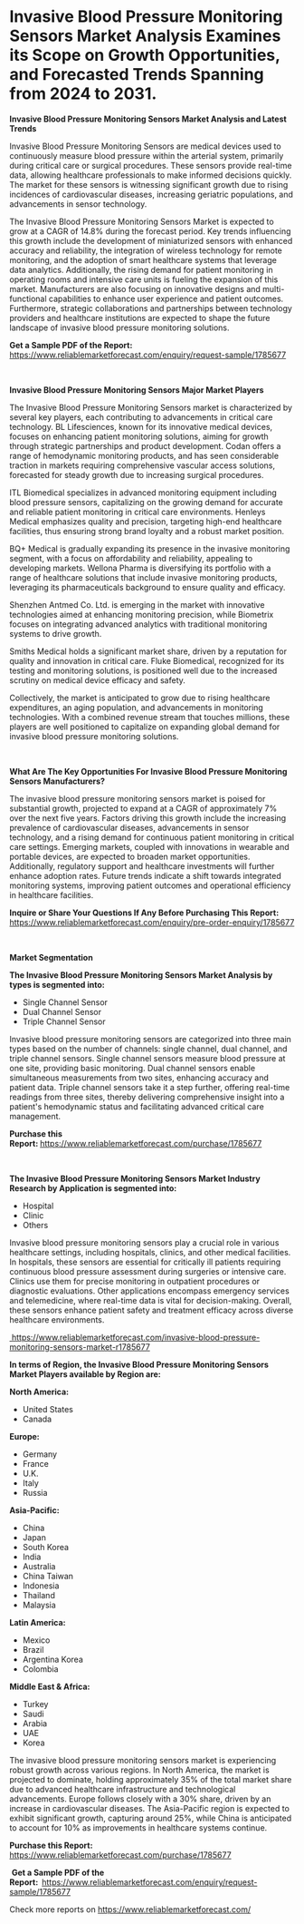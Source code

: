 <p><h1>Invasive Blood Pressure Monitoring Sensors Market Analysis Examines its Scope on Growth Opportunities, and Forecasted Trends Spanning from 2024 to 2031.</h1></p><p><strong>Invasive Blood Pressure Monitoring Sensors Market Analysis and Latest Trends</strong></p>
<p><p>Invasive Blood Pressure Monitoring Sensors are medical devices used to continuously measure blood pressure within the arterial system, primarily during critical care or surgical procedures. These sensors provide real-time data, allowing healthcare professionals to make informed decisions quickly. The market for these sensors is witnessing significant growth due to rising incidences of cardiovascular diseases, increasing geriatric populations, and advancements in sensor technology.</p><p>The Invasive Blood Pressure Monitoring Sensors Market is expected to grow at a CAGR of 14.8% during the forecast period. Key trends influencing this growth include the development of miniaturized sensors with enhanced accuracy and reliability, the integration of wireless technology for remote monitoring, and the adoption of smart healthcare systems that leverage data analytics. Additionally, the rising demand for patient monitoring in operating rooms and intensive care units is fueling the expansion of this market. Manufacturers are also focusing on innovative designs and multi-functional capabilities to enhance user experience and patient outcomes. Furthermore, strategic collaborations and partnerships between technology providers and healthcare institutions are expected to shape the future landscape of invasive blood pressure monitoring solutions.</p></p>
<p><strong>Get a Sample PDF of the Report:&nbsp;</strong> <a href="https://www.reliablemarketforecast.com/enquiry/request-sample/1785677?utm_campaign=1167&utm_medium=2&utm_source=Github&utm_content=ia&utm_term=27122024&utm_id=invasive-blood-pressure-monitoring-sensors">https://www.reliablemarketforecast.com/enquiry/request-sample/1785677</a></p>
<p>&nbsp;</p>
<p><strong>Invasive Blood Pressure Monitoring Sensors Major Market Players</strong></p>
<p><p>The Invasive Blood Pressure Monitoring Sensors market is characterized by several key players, each contributing to advancements in critical care technology. BL Lifesciences, known for its innovative medical devices, focuses on enhancing patient monitoring solutions, aiming for growth through strategic partnerships and product development. Codan offers a range of hemodynamic monitoring products, and has seen considerable traction in markets requiring comprehensive vascular access solutions, forecasted for steady growth due to increasing surgical procedures.</p><p>ITL Biomedical specializes in advanced monitoring equipment including blood pressure sensors, capitalizing on the growing demand for accurate and reliable patient monitoring in critical care environments. Henleys Medical emphasizes quality and precision, targeting high-end healthcare facilities, thus ensuring strong brand loyalty and a robust market position.</p><p>BQ+ Medical is gradually expanding its presence in the invasive monitoring segment, with a focus on affordability and reliability, appealing to developing markets. Wellona Pharma is diversifying its portfolio with a range of healthcare solutions that include invasive monitoring products, leveraging its pharmaceuticals background to ensure quality and efficacy.</p><p>Shenzhen Antmed Co. Ltd. is emerging in the market with innovative technologies aimed at enhancing monitoring precision, while Biometrix focuses on integrating advanced analytics with traditional monitoring systems to drive growth.</p><p>Smiths Medical holds a significant market share, driven by a reputation for quality and innovation in critical care. Fluke Biomedical, recognized for its testing and monitoring solutions, is positioned well due to the increased scrutiny on medical device efficacy and safety.</p><p>Collectively, the market is anticipated to grow due to rising healthcare expenditures, an aging population, and advancements in monitoring technologies. With a combined revenue stream that touches millions, these players are well positioned to capitalize on expanding global demand for invasive blood pressure monitoring solutions.</p></p>
<p>&nbsp;</p>
<p><strong>What Are The Key Opportunities For Invasive Blood Pressure Monitoring Sensors Manufacturers?</strong></p>
<p><p>The invasive blood pressure monitoring sensors market is poised for substantial growth, projected to expand at a CAGR of approximately 7% over the next five years. Factors driving this growth include the increasing prevalence of cardiovascular diseases, advancements in sensor technology, and a rising demand for continuous patient monitoring in critical care settings. Emerging markets, coupled with innovations in wearable and portable devices, are expected to broaden market opportunities. Additionally, regulatory support and healthcare investments will further enhance adoption rates. Future trends indicate a shift towards integrated monitoring systems, improving patient outcomes and operational efficiency in healthcare facilities.</p></p>
<p><strong>Inquire or Share Your Questions If Any Before Purchasing This Report:</strong> <a href="https://www.reliablemarketforecast.com/enquiry/pre-order-enquiry/1785677?utm_campaign=1167&utm_medium=2&utm_source=Github&utm_content=ia&utm_term=27122024&utm_id=invasive-blood-pressure-monitoring-sensors">https://www.reliablemarketforecast.com/enquiry/pre-order-enquiry/1785677</a></p>
<p>&nbsp;</p>
<p><strong>Market Segmentation</strong></p>
<p><strong>The Invasive Blood Pressure Monitoring Sensors Market Analysis by types is segmented into:</strong></p>
<p><ul><li>Single Channel Sensor</li><li>Dual Channel Sensor</li><li>Triple Channel Sensor</li></ul></p>
<p><p>Invasive blood pressure monitoring sensors are categorized into three main types based on the number of channels: single channel, dual channel, and triple channel sensors. Single channel sensors measure blood pressure at one site, providing basic monitoring. Dual channel sensors enable simultaneous measurements from two sites, enhancing accuracy and patient data. Triple channel sensors take it a step further, offering real-time readings from three sites, thereby delivering comprehensive insight into a patient's hemodynamic status and facilitating advanced critical care management.</p></p>
<p><strong>Purchase this Report:&nbsp;</strong><a href="https://www.reliablemarketforecast.com/purchase/1785677?utm_campaign=1167&utm_medium=2&utm_source=Github&utm_content=ia&utm_term=27122024&utm_id=invasive-blood-pressure-monitoring-sensors">https://www.reliablemarketforecast.com/purchase/1785677</a></p>
<p>&nbsp;</p>
<p><strong>The Invasive Blood Pressure Monitoring Sensors Market Industry Research by Application is segmented into:</strong></p>
<p><ul><li>Hospital</li><li>Clinic</li><li>Others</li></ul></p>
<p><p>Invasive blood pressure monitoring sensors play a crucial role in various healthcare settings, including hospitals, clinics, and other medical facilities. In hospitals, these sensors are essential for critically ill patients requiring continuous blood pressure assessment during surgeries or intensive care. Clinics use them for precise monitoring in outpatient procedures or diagnostic evaluations. Other applications encompass emergency services and telemedicine, where real-time data is vital for decision-making. Overall, these sensors enhance patient safety and treatment efficacy across diverse healthcare environments.</p></p>
<p><a href="https://www.reliablemarketforecast.com/invasive-blood-pressure-monitoring-sensors-market-r1785677?utm_campaign=1167&utm_medium=2&utm_source=Github&utm_content=ia&utm_term=27122024&utm_id=invasive-blood-pressure-monitoring-sensors">&nbsp;https://www.reliablemarketforecast.com/invasive-blood-pressure-monitoring-sensors-market-r1785677</a></p>
<p><strong>In terms of Region, the Invasive Blood Pressure Monitoring Sensors Market Players available by Region are:</strong></p>
<p>
    <p> <strong> North America: </strong>
        <ul>
            <li>United States</li>
            <li>Canada</li>
        </ul>
        </p> 
    <p> <strong> Europe: </strong>
        <ul>
            <li>Germany</li>
            <li>France</li>
            <li>U.K.</li>
            <li>Italy</li>
            <li>Russia</li>
        </ul>
        </p> 
    <p> <strong> Asia-Pacific: </strong>
        <ul>
            <li>China</li>
            <li>Japan</li>
            <li>South Korea</li>
            <li>India</li>
            <li>Australia</li>
            <li>China Taiwan</li>
            <li>Indonesia</li>
            <li>Thailand</li>
            <li>Malaysia</li>
        </ul>
        </p> 
    <p> <strong> Latin America: </strong>
        <ul>
            <li>Mexico</li>
            <li>Brazil</li>
            <li>Argentina Korea</li>
            <li>Colombia</li>
        </ul>
        </p> 
    <p> <strong> Middle East & Africa: </strong>
        <ul>
            <li>Turkey</li>
            <li>Saudi</li>
            <li>Arabia</li>
            <li>UAE</li>
            <li>Korea</li>
        </ul>
    </p>
    </p>
<p><p>The invasive blood pressure monitoring sensors market is experiencing robust growth across various regions. In North America, the market is projected to dominate, holding approximately 35% of the total market share due to advanced healthcare infrastructure and technological advancements. Europe follows closely with a 30% share, driven by an increase in cardiovascular diseases. The Asia-Pacific region is expected to exhibit significant growth, capturing around 25%, while China is anticipated to account for 10% as improvements in healthcare systems continue.</p></p>
<p><strong>Purchase this Report: </strong><a href="https://www.reliablemarketforecast.com/purchase/1785677?utm_campaign=1167&utm_medium=2&utm_source=Github&utm_content=ia&utm_term=27122024&utm_id=invasive-blood-pressure-monitoring-sensors">https://www.reliablemarketforecast.com/purchase/1785677</a></p>
<p>&nbsp;<strong>Get a Sample PDF of the Report:&nbsp;&nbsp;</strong><a href="https://www.reliablemarketforecast.com/enquiry/request-sample/1785677?utm_campaign=1167&utm_medium=2&utm_source=Github&utm_content=ia&utm_term=27122024&utm_id=invasive-blood-pressure-monitoring-sensors">https://www.reliablemarketforecast.com/enquiry/request-sample/1785677</a></p>
<p><strong></strong></p>
<p>Check more reports on <a href="https://www.reliablemarketforecast.com/?utm_campaign=1167&utm_medium=2&utm_source=Github&utm_content=ia&utm_term=27122024&utm_id=invasive-blood-pressure-monitoring-sensors">https://www.reliablemarketforecast.com/</a></p>